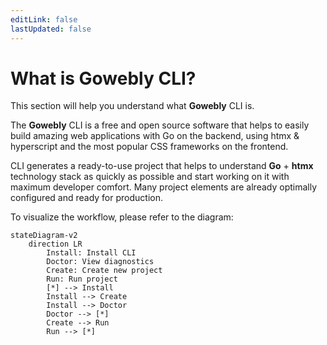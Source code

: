 ```yaml
---
editLink: false
lastUpdated: false
---
```


# What is Gowebly CLI?

This section will help you understand what **Gowebly** CLI is.

<!--@include: ../parts/zh_HK/block_want-to-try.md-->

The **Gowebly** CLI is a free and open source software that helps to easily build amazing web applications with Go on the backend, using htmx & hyperscript and the most popular CSS frameworks on the frontend.

CLI generates a ready-to-use project that helps to understand **Go** + **htmx** technology stack as quickly as possible and start working on it with maximum developer comfort. Many project elements are already optimally configured and ready for production.

To visualize the workflow, please refer to the diagram:

```mermaid
stateDiagram-v2
    direction LR
        Install: Install CLI
        Doctor: View diagnostics
        Create: Create new project
        Run: Run project
        [*] --> Install
        Install --> Create
        Install --> Doctor
        Doctor --> [*]
        Create --> Run
        Run --> [*]
```

<!--@include: ../parts/links.md-->